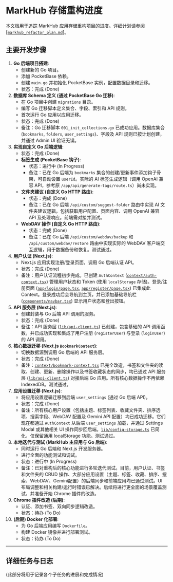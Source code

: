 # MarkHub 存储重构进度

本文档用于追踪 MarkHub 应用存储重构项目的进度。详细计划请参阅 [[`markhub_refactor_plan.md`](markhub_refactor_plan.md)]。

## 主要开发步骤

1.  **Go 后端项目搭建**:
    *   创建新的 Go 项目。
    *   添加 PocketBase 依赖。
    *   创建 `main.go` 并初始化 PocketBase 实例，配置数据目录和迁移。
    *   状态：完成 (Done)
2.  **数据库 Schema 定义 (通过 PocketBase Go 迁移)**:
    *   在 Go 项目中创建 `migrations` 目录。
    *   编写 Go 迁移脚本定义集合、字段、索引和 API 规则。
    *   首次运行 Go 应用以应用迁移。
    *   状态：完成 (Done)
    *   备注：Go 迁移脚本 `001_init_collections.go` 已成功应用。数据库集合 (`bookmarks`, `folders`, `user_settings`)、字段及 API 规则已按计划创建，并通过 Admin UI 验证无误。
3.  **实现自定义 Go 后端逻辑**:
    *   状态：完成 (Done)
    *   **标签生成 (PocketBase 钩子)**:
        *   状态：进行中 (In Progress)
        *   备注：已在 Go 后端为 `bookmarks` 集合的创建/更新事件添加钩子骨架，可自动设置 `userId`。实际的 AI 标签生成逻辑（调用 OpenAI 兼容 API，参考原 `/app/api/generate-tags/route.ts`）尚未实现。
    *   **文件夹建议 (自定义 Go HTTP 路由)**:
        *   状态：完成 (Done)
        *   备注：已在 Go 后端 `/api/custom/suggest-folder` 路由中实现 AI 文件夹建议逻辑，包括获取用户配置、页面内容、调用 OpenAI 兼容 API 及处理响应。前端需对接并测试。
    *   **WebDAV 操作 (自定义 Go HTTP 路由)**:
        *   状态：完成 (Done)
        *   备注：已在 Go 后端 `/api/custom/webdav/backup` 和 `/api/custom/webdav/restore` 路由中实现实际的 WebDAV 客户端交互逻辑，用于数据备份和恢复。测试通过。
4.  **用户认证 (Next.js)**:
    *   Next.js 应用实现注册/登录页面，调用 Go 后端认证 API。
    *   状态：完成 (Done)
    *   备注：用户认证流程初步完成。已创建 `AuthContext` ([`context/auth-context.tsx`](context/auth-context.tsx:1)) 管理用户状态和 Token (使用 `localStorage` 存储)。登录/注册页面 ([`app/login/page.tsx`](app/login/page.tsx:1), [`app/register/page.tsx`](app/register/page.tsx:1)) 已集成此 Context。登录成功后会导航到主页，并已添加基础导航栏 ([`components/navbar.tsx`](components/navbar.tsx:1)) 显示用户状态和登出按钮。
5.  **API 服务层 (Next.js)**:
    *   创建封装与 Go 后端 API 调用的服务。
    *   状态：完成 (Done)
    *   备注：API 服务层 ([`lib/api-client.ts`](lib/api-client.ts:1)) 已创建，包含基础的 API 调用函数，并已成功实现和集成了用户注册 (`registerUser`) 与登录 (`loginUser`) 的 API 调用。
6.  **核心数据迁移 (Next.js `BookmarkContext`)**:
    *   切换数据源到调用 Go 后端的 API 服务层。
    *   状态：完成 (Done)
    *   备注：[`context/bookmark-context.tsx`](context/bookmark-context.tsx:1) 已完全改造，书签和文件夹的读取、创建、更新、删除操作以及书签收藏状态的同步，均已通过 API 服务层 ([`lib/api-client.ts`](lib/api-client.ts:1)) 对接后端 Go 应用。所有核心数据操作不再依赖 IndexedDB。测试通过。
7.  **应用设置迁移 (Next.js)**:
    *   将应用设置逻辑迁移到后端 `user_settings` (通过 Go 后端 API)。
    *   状态：完成 (Done)
    *   备注：所有核心用户设置（包括主题、标签列表、收藏文件夹、排序选项、搜索字段、WebDAV 配置及 Gemini API 配置）均已成功迁移。它们现在都通过 `AuthContext` 从后端 `user_settings` 加载，并通过 Settings Modal 或其他相关 UI 操作同步回后端。[`lib/config-storage.ts`](lib/config-storage.ts:1) 已简化，仅保留通用 localStorage 功能。测试通过。
8.  **本地迭代与测试 (MarkHub 主应用与 Go 后端)**:
    *   同时运行 Go 后端和 Next.js 开发服务器。
    *   进行全面的功能测试和调试。
    *   状态：进行中 (In Progress)
    *   备注：已对重构后的核心功能进行多轮迭代测试。目前，用户认证、书签和文件夹的 CRUD 操作、大部分应用设置（主题、标签、收藏、排序、搜索、WebDAV、Gemini配置）的后端同步和前端应用均已通过测试。UI 布局调整和相关构建/运行时错误已解决。后续将进行更全面的场景覆盖测试，并准备开始 Chrome 插件的改造。
9.  **Chrome 插件改造 (后期)**:
    *   认证、添加书签、双向同步逻辑改造。
    *   状态：待办 (To Do)
10. **(后期) Docker 化部署**:
    *   为 Go 后端应用编写 `Dockerfile`。
    *   构建 Docker 镜像并进行部署测试。
    *   状态：待办 (To Do)

---

## 详细任务与日志

(此部分将用于记录各个子任务的进展和完成情况)